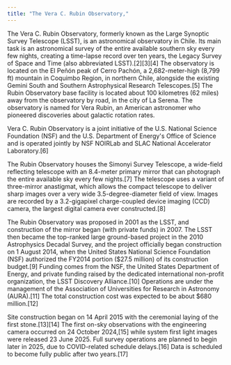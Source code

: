```yaml
---
title: "The Vera C. Rubin Observatory,"
---
```

The Vera C. Rubin Observatory, formerly known as the Large Synoptic Survey Telescope (LSST), is an astronomical observatory in Chile. Its main task is an astronomical survey of the entire available southern sky every few nights, creating a time-lapse record over ten years, the Legacy Survey of Space and Time (also abbreviated LSST).[2][3][4] The observatory is located on the El Peñón peak of Cerro Pachón, a 2,682-meter-high (8,799 ft) mountain in Coquimbo Region, in northern Chile, alongside the existing Gemini South and Southern Astrophysical Research Telescopes.[5] The Rubin Observatory base facility is located about 100 kilometres (62 miles) away from the observatory by road, in the city of La Serena. The observatory is named for Vera Rubin, an American astronomer who pioneered discoveries about galactic rotation rates.

Vera C. Rubin Observatory is a joint initiative of the U.S. National Science Foundation (NSF) and the U.S. Department of Energy's Office of Science and is operated jointly by NSF NOIRLab and SLAC National Accelerator Laboratory.[6]

The Rubin Observatory houses the Simonyi Survey Telescope, a wide-field reflecting telescope with an 8.4-meter primary mirror that can photograph the entire available sky every few nights.[7] The telescope uses a variant of three-mirror anastigmat, which allows the compact telescope to deliver sharp images over a very wide 3.5-degree-diameter field of view. Images are recorded by a 3.2-gigapixel charge-coupled device imaging (CCD) camera, the largest digital camera ever constructed.[8]

The Rubin Observatory was proposed in 2001 as the LSST, and construction of the mirror began (with private funds) in 2007. The LSST then became the top-ranked large ground-based project in the 2010 Astrophysics Decadal Survey, and the project officially began construction on 1 August 2014, when the United States National Science Foundation (NSF) authorized the FY2014 portion ($27.5 million) of its construction budget.[9] Funding comes from the NSF, the United States Department of Energy, and private funding raised by the dedicated international non-profit organization, the LSST Discovery Alliance.[10] Operations are under the management of the Association of Universities for Research in Astronomy (AURA).[11] The total construction cost was expected to be about $680 million.[12]

Site construction began on 14 April 2015 with the ceremonial laying of the first stone.[13][14] The first on-sky observations with the engineering camera occurred on 24 October 2024,[15] while system first light images were released 23 June 2025. Full survey operations are planned to begin later in 2025, due to COVID-related schedule delays.[16] Data is scheduled to become fully public after two years.[17]